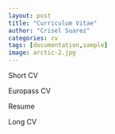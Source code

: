 ```yaml
---
layout: post
title: "Curriculum Vitae"
author: "Crisel Suarez"
categories: cv
tags: [documentation,sample]
image: arctic-2.jpg
---
```


Short CV 

Europass CV 

Resume

Long CV
